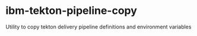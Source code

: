 # ibm-tekton-pipeline-copy
Utility to copy tekton delivery pipeline definitions and environment variables
